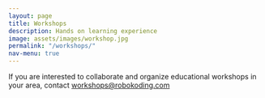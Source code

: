 ```yaml
---
layout: page
title: Workshops
description: Hands on learning experience
image: assets/images/workshop.jpg
permalink: "/workshops/"
nav-menu: true
---
```


If you are interested to collaborate and organize educational workshops in your area, contact [workshops@robokoding.com]()
